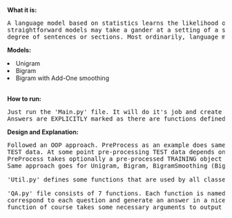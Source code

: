 
<strong>What it is: </strong><br>
<pre>A language model based on statistics learns the likelihood of word event dependent on instances of content. More
straightforward models may take a gander at a setting of a short grouping of words, while bigger models may work at the
degree of sentences or sections. Most ordinarily, language models work at the degree of words.</pre>

<strong>Models: </strong><br>
<li>Unigram</li>
<li>Bigram</li>
<li>Bigram with Add-One smoothing</li>
<br>

<strong>How to run: </strong><br>
<pre>Just run the 'Main.py' file. It will do it's job and create answer for all questions in order.
Answers are EXPLICITLY marked as there are functions defined for each of them.</pre>

<strong>Design and Explanation:</strong>
<pre>Followed an OOP approach. PreProcess as an example does same pre-processing for TRAINING data and
TEST data. At some point pre-processing TEST data depends on pre-processed TRAINING data that's why
PreProcess takes optionally a pre-processed TRAINING object and do it's comparing.
Same approach goes for Unigram, Bigram, BigramSmoothing (BigramAddOneSmoothing).

'Util.py' defines some functions that are used by all classes.

'QA.py' file consists of 7 functions. Each function is named qa*(...) meaning this function
correspond to each question and generate an answer in a nicely format and before all these each
function of course takes some necessary arguments to output an answer.</pre>
